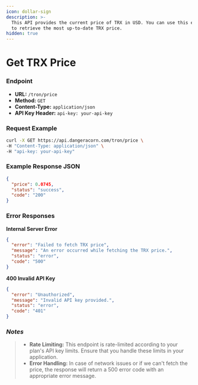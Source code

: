 ```yaml
---
icon: dollar-sign
description: >-
  This API provides the current price of TRX in USD. You can use this endpoint
  to retrieve the most up-to-date TRX price.
hidden: true
---
```


# Get TRX Price

### Endpoint

* **URL:** `/tron/price`
* **Method:** `GET`
* **Content-Type:** `application/json`
* **API Key Header:** `api-key: your-api-key`

### Request Example

```bash
curl -X GET https://api.dangeracorn.com/tron/price \
-H "Content-Type: application/json" \
-H "api-key: your-api-key"
```

### Example Response JSON

```json
{
  "price": 0.0745,
  "status": "success",
  "code": "200"
}
```

### **Error Responses**

**Internal Server Error**

```json
{
  "error": "Failed to fetch TRX price",
  "message": "An error occurred while fetching the TRX price.",
  "status": "error",
  "code": "500"
}
```

**400 Invalid API Key**

```json
{
  "error": "Unauthorized",
  "message": "Invalid API key provided.",
  "status": "error",
  "code": "401"
}
```

### _Notes_

> * **Rate Limiting:** This endpoint is rate-limited according to your plan's API key limits. Ensure that you handle these limits in your application.
> * **Error Handling:** In case of network issues or if we can't fetch the price, the response will return a 500 error code with an appropriate error message.
